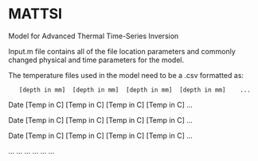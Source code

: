 # MATTSI
Model for Advanced Thermal Time-Series Inversion


Input.m file contains all of the file location parameters and commonly changed physical and time parameters for the model.

The temperature files used in the model need to be a .csv formatted as:

       [depth in mm]  [depth in mm]  [depth in mm]  [depth in mm]    ...
          
Date    [Temp in C]    [Temp in C]    [Temp in C]   [Temp in C]      ...

Date    [Temp in C]    [Temp in C]    [Temp in C]   [Temp in C]      ...

Date    [Temp in C]    [Temp in C]    [Temp in C]   [Temp in C]      ...

...        ...            ...            ...           ...           ...
